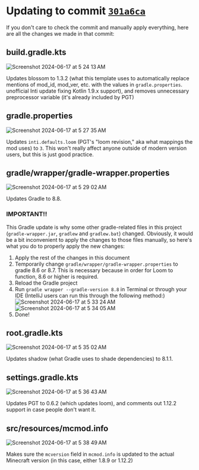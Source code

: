 # Updating to commit [`301a6ca`](https://github.com/Inti/OneConfigAresMod/commit/301a6cae2fc9b62d00e968b05eb689f3175c5f79)

If you don't care to check the commit and manually apply everything, here are all the changes we made in that commit:

## build.gradle.kts

![Screenshot 2024-06-17 at 5 24 13 AM](https://github.com/Inti/OneConfigAresMod/assets/45589059/830faef9-bb86-4279-86d5-b9b7f837d1af)

Updates blossom to 1.3.2 (what this template uses to automatically replace mentions of mod_id, mod_ver, etc. with the values in `gradle.properties`. unofficial Inti update fixing Kotlin 1.9.x support), and removes unnecessary preprocessor variable (it's already included by PGT)

## gradle.properties

![Screenshot 2024-06-17 at 5 27 35 AM](https://github.com/Inti/OneConfigAresMod/assets/45589059/a170663b-2449-4043-9be3-865e982387c9)

Updates `inti.defaults.loom` (PGT's "loom revision," aka what mappings the mod uses) to `3`. This won't really affect anyone outside of modern version users, but this is just good practice.

## gradle/wrapper/gradle-wrapper.properties

![Screenshot 2024-06-17 at 5 29 02 AM](https://github.com/Inti/OneConfigAresMod/assets/45589059/ff423c15-1339-47bc-8435-e05d15181b32)

Updates Gradle to 8.8. 

### IMPORTANT!!

This Gradle update is why some other gradle-related files in this project (`gradle-wrapper.jar`, `gradlew` and `gradlew.bat`) changed. Obviously, it would be a bit inconvenient to apply the changes to those files manually, so here's what you do to properly apply the new changes:

1. Apply the rest of the changes in this document
2. Temporarily change `gradle/wrapper/gradle-wrapper.properties` to gradle 8.6 or 8.7. This is necessary because in order for Loom to function, 8.6 or higher is required.
3. Reload the Gradle project
4. Run `gradle wrapper --gradle-version 8.8` in Terminal or through your IDE (IntelliJ users can run this through the following method:)
![Screenshot 2024-06-17 at 5 33 24 AM](https://github.com/Inti/OneConfigAresMod/assets/45589059/8df43b0f-485d-4f4b-a288-f4db2c4521fe)
![Screenshot 2024-06-17 at 5 34 05 AM](https://github.com/Inti/OneConfigAresMod/assets/45589059/0d7b0598-d486-4fa4-af07-f72b2ab77966)
5. Done!

## root.gradle.kts

![Screenshot 2024-06-17 at 5 35 02 AM](https://github.com/Inti/OneConfigAresMod/assets/45589059/b4622399-6548-47ef-9724-cfe5f2785243)

Updates shadow (what Gradle uses to shade dependencies) to 8.1.1.

## settings.gradle.kts

![Screenshot 2024-06-17 at 5 36 43 AM](https://github.com/Inti/OneConfigAresMod/assets/45589059/88252eb9-3aeb-48c4-b7f0-ec1553d999a3)

Updates PGT to 0.6.2 (which updates loom), and comments out 1.12.2 support in case people don't want it.

## src/resources/mcmod.info

![Screenshot 2024-06-17 at 5 38 49 AM](https://github.com/Inti/OneConfigAresMod/assets/45589059/bb721a82-edd8-4a2e-8678-3b53f3741671)

Makes sure the `mcversion` field in `mcmod.info` is updated to the actual Minecraft version (in this case, either 1.8.9 or 1.12.2)
